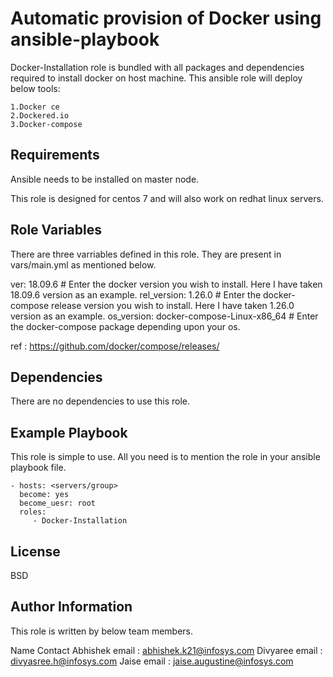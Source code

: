 Automatic provision of Docker using ansible-playbook
====================================================

Docker-Installation role is bundled with all packages and dependencies required to install docker on host machine. This ansible role will deploy below tools:

	1.Docker ce
	2.Dockered.io
	3.Docker-compose


Requirements
------------

Ansible needs to be installed on master node.

This role is designed for centos 7 and will also work on redhat linux servers.

Role Variables
--------------
There are three varriables defined in this role. They are present in vars/main.yml as mentioned below.

ver: 18.09.6 # Enter the docker version you wish to install. Here I have taken 18.09.6 version as an example.
rel_version: 1.26.0 # Enter the docker-compose release version you wish to install. Here I have taken 1.26.0 version as an example.
os_version: docker-compose-Linux-x86_64 # Enter the docker-compose package depending upon your os.

ref : https://github.com/docker/compose/releases/

Dependencies
------------

There are no dependencies to use this role.

Example Playbook
----------------

This role is simple to use. All you need is to mention the role in your ansible playbook file.

    - hosts: <servers/group>
      become: yes
      become_uesr: root
      roles:
         - Docker-Installation

License
-------

BSD

Author Information
------------------

This role is written by below team members. 

  Name              Contact
Abhishek         email : abhishek.k21@infosys.com
Divyaree         email : divyasree.h@infosys.com
Jaise            email : jaise.augustine@infosys.com

